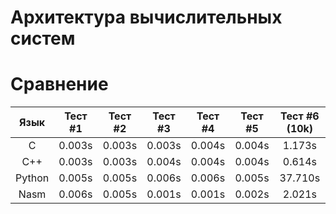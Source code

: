 # Архитектура вычислительных систем

# Сравнение
| Язык           | Тест #1        | Тест #2        | Тест #3        | Тест #4        | Тест #5        | Тест #6 (10k)  |
|     :---:      |     :---:      |     :---:      |     :---:      |     :---:      |     :---:      |     :---:      |
| C              |    0.003s      |    0.003s      |    0.003s      |    0.004s      |    0.004s      |     1.173s     |
| C++            |    0.003s      |    0.003s      |    0.004s      |    0.004s      |    0.004s      |     0.614s     |
| Python         |    0.005s      |    0.005s      |    0.006s      |    0.006s      |    0.005s      |     37.710s    |
| Nasm           |    0.006s      |    0.005s      |    0.001s      |    0.001s      |    0.002s      |     2.021s     |

